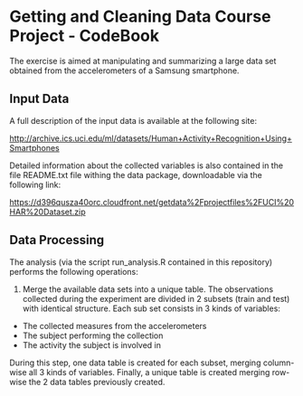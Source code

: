 # Getting and Cleaning Data Course Project - CodeBook
The exercise is aimed at manipulating and summarizing a large data set obtained from the accelerometers of a Samsung smartphone. 

## Input Data
A full description of the input data is available at the following site:

http://archive.ics.uci.edu/ml/datasets/Human+Activity+Recognition+Using+Smartphones

Detailed information about the collected variables is also contained in the file README.txt file withing the data package, downloadable via the following link:

https://d396qusza40orc.cloudfront.net/getdata%2Fprojectfiles%2FUCI%20HAR%20Dataset.zip

## Data Processing
The analysis (via the script run_analysis.R contained in this repository) performs the following operations:

1. Merge the available data sets into a unique table. The observations collected during the experiment are divided in 2 subsets (train and test) with identical structure. Each sub set consists in 3 kinds of variables:
  * The collected measures from the accelerometers
  * The subject performing the collection
  * The activity the subject is involved in
  
  During this step, one data table is created for each subset, merging column-wise all 3 kinds of variables. Finally, a unique table is created merging row-wise the 2 data tables previously created.



